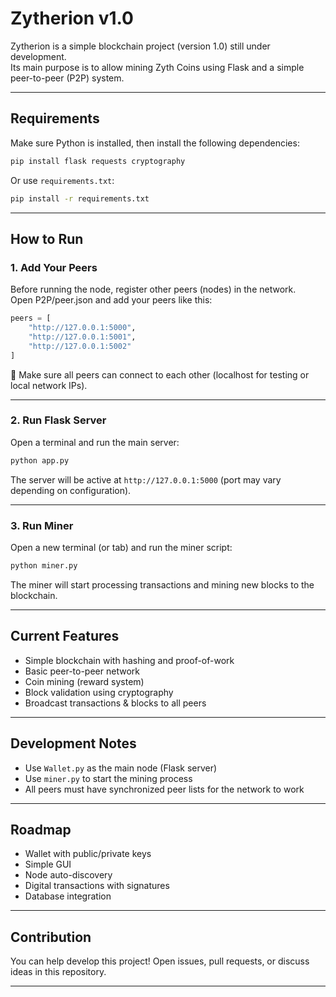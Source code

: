 # Zytherion v1.0

Zytherion is a simple blockchain project (version 1.0) still under development.  
Its main purpose is to allow mining Zyth Coins using Flask and a simple peer-to-peer (P2P) system.

---

## Requirements

Make sure Python is installed, then install the following dependencies:

```bash
pip install flask requests cryptography
```

Or use `requirements.txt`:

```bash
pip install -r requirements.txt
```

---

## How to Run

### 1. Add Your Peers
Before running the node, register other peers (nodes) in the network.  
Open P2P/peer.json and add your peers like this:

```python
peers = [
    "http://127.0.0.1:5000",
    "http://127.0.0.1:5001",
    "http://127.0.0.1:5002"
]
```

🔗 Make sure all peers can connect to each other (localhost for testing or local network IPs).

---

### 2. Run Flask Server
Open a terminal and run the main server:

```bash
python app.py
```

The server will be active at `http://127.0.0.1:5000` (port may vary depending on configuration).

---

### 3. Run Miner
Open a new terminal (or tab) and run the miner script:

```bash
python miner.py
```

The miner will start processing transactions and mining new blocks to the blockchain.

---

## Current Features

- Simple blockchain with hashing and proof-of-work  
- Basic peer-to-peer network  
- Coin mining (reward system)  
- Block validation using cryptography  
- Broadcast transactions & blocks to all peers  

---

## Development Notes

- Use `Wallet.py` as the main node (Flask server)  
- Use `miner.py` to start the mining process  
- All peers must have synchronized peer lists for the network to work  

---

## Roadmap

- Wallet with public/private keys  
- Simple GUI  
- Node auto-discovery  
- Digital transactions with signatures  
- Database integration  

---

## Contribution

You can help develop this project! Open issues, pull requests, or discuss ideas in this repository.

---
